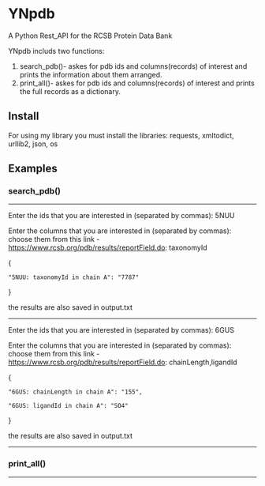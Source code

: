 # YNpdb
A Python Rest_API for the RCSB Protein Data Bank

YNpdb includs two functions:
1. search_pdb()- askes for pdb ids and columns(records) of interest 
                 and prints the information about them arranged.
2. print_all()- askes for pdb ids and columns(records) of interest 
                and prints the full records as a dictionary.
                

## Install
For using my library you must install the libraries: requests, xmltodict, urllib2, json, os
## Examples
### search_pdb()
---------------------------
Enter the ids that you are interested in (separated by commas): 5NUU

Enter the columns that you are interested in (separated by commas):
 choose them from this link - https://www.rcsb.org/pdb/results/reportField.do: taxonomyId

{

    "5NUU: taxonomyId in chain A": "7787"
    
}

the results are also saved in output.txt

-----------------------------

Enter the ids that you are interested in (separated by commas): 6GUS

Enter the columns that you are interested in (separated by commas):
 choose them from this link - https://www.rcsb.org/pdb/results/reportField.do: chainLength,ligandId

{

    "6GUS: chainLength in chain A": "155",
    
    "6GUS: ligandId in chain A": "SO4"
    
}

the results are also saved in output.txt

-----------------------------
### print_all()
---------------------------

